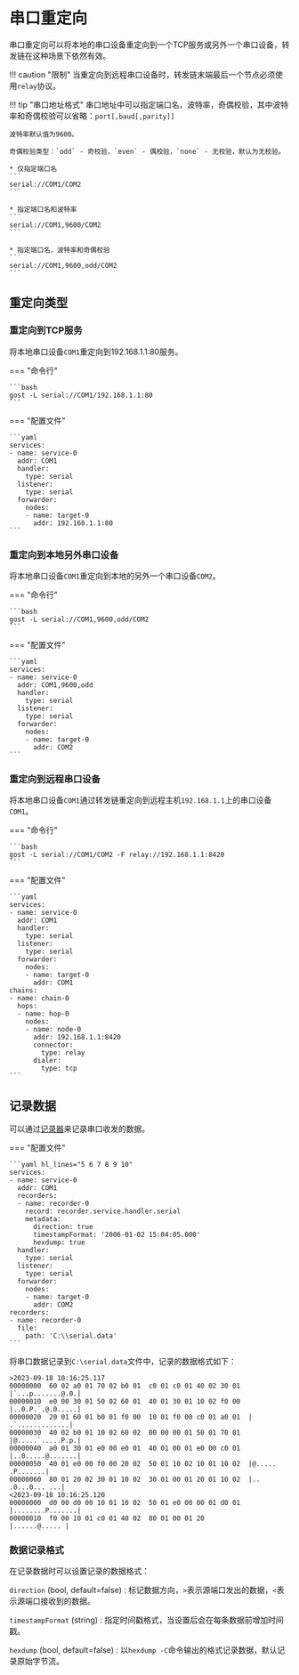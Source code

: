 # 串口重定向

串口重定向可以将本地的串口设备重定向到一个TCP服务或另外一个串口设备，转发链在这种场景下依然有效。

!!! caution "限制"
	当重定向到远程串口设备时，转发链末端最后一个节点必须使用`relay`协议。

!!! tip "串口地址格式"
    串口地址中可以指定端口名，波特率，奇偶校验，其中波特率和奇偶校验可以省略：`port[,baud[,parity]]`

	波特率默认值为9600。

	奇偶校验类型：`odd` - 奇校验，`even` - 偶校验，`none` - 无校验，默认为无校验。

	* 仅指定端口名
	```
	serial://COM1/COM2
	```

	* 指定端口名和波特率
	```
	serial://COM1,9600/COM2
	```

	* 指定端口名，波特率和奇偶校验
	```
	serial://COM1,9600,odd/COM2
	```

## 重定向类型

### 重定向到TCP服务

将本地串口设备`COM1`重定向到192.168.1.1:80服务。

=== "命令行"

	```bash
	gost -L serial://COM1/192.168.1.1:80
	```

=== "配置文件"

    ```yaml
	services:
	- name: service-0
	  addr: COM1
	  handler:
		type: serial
	  listener:
		type: serial
	  forwarder:
	    nodes:
		- name: target-0
		  addr: 192.168.1.1:80
	```

### 重定向到本地另外串口设备

将本地串口设备`COM1`重定向到本地的另外一个串口设备`COM2`。

=== "命令行"

	```bash
	gost -L serial://COM1,9600,odd/COM2
	```

=== "配置文件"

    ```yaml
	services:
	- name: service-0
	  addr: COM1,9600,odd
	  handler:
		type: serial
	  listener:
		type: serial
	  forwarder:
	    nodes:
		- name: target-0
		  addr: COM2
	```

### 重定向到远程串口设备

将本地串口设备`COM1`通过转发链重定向到远程主机`192.168.1.1`上的串口设备`COM1`。

=== "命令行"

	```bash
	gost -L serial://COM1/COM2 -F relay://192.168.1.1:8420
	```

=== "配置文件"

    ```yaml
	services:
	- name: service-0
	  addr: COM1
	  handler:
		type: serial
	  listener:
		type: serial
	  forwarder:
	    nodes:
		- name: target-0
		  addr: COM1
	chains:
	- name: chain-0
	  hops:
	  - name: hop-0
		nodes:
		- name: node-0
		  addr: 192.168.1.1:8420
		  connector:
			type: relay
		  dialer:
			type: tcp
	```

## 记录数据

可以通过[记录器](/concepts/recorder/)来记录串口收发的数据。

=== "配置文件"

    ```yaml hl_lines="5 6 7 8 9 10"
	services:
	- name: service-0
	  addr: COM1
	  recorders:
	  - name: recorder-0
	    record: recorder.service.handler.serial
		metadata:
		  direction: true
		  timestampFormat: '2006-01-02 15:04:05.000'
		  hexdump: true
	  handler:
		type: serial
	  listener:
		type: serial
	  forwarder:
	    nodes:
		- name: target-0
		  addr: COM2
	recorders:
	- name: recorder-0
	  file:
	    path: 'C:\\serial.data'
	```

将串口数据记录到`C:\serial.data`文件中，记录的数据格式如下：

```text
>2023-09-18 10:16:25.117
00000000  60 02 a0 01 70 02 b0 01  c0 01 c0 01 40 02 30 01  |`...p.......@.0.|
00000010  e0 00 30 01 50 02 60 01  40 01 30 01 10 02 f0 00  |..0.P.`.@.0.....|
00000020  20 01 60 01 b0 01 f0 00  10 01 f0 00 c0 01 a0 01  | .`.............|
00000030  40 02 b0 01 10 02 60 02  00 00 00 01 50 01 70 01  |@.....`.....P.p.|
00000040  a0 01 30 01 e0 00 e0 01  40 01 00 01 e0 00 c0 01  |..0.....@.......|
00000050  40 01 e0 00 f0 00 20 02  50 01 10 02 10 01 10 02  |@..... .P.......|
00000060  80 01 20 02 30 01 10 02  30 01 00 01 20 01 10 02  |.. .0...0... ...|
<2023-09-18 10:16:25.120
00000000  d0 00 d0 00 10 01 10 02  50 01 e0 00 00 01 d0 01  |........P.......|
00000010  f0 00 10 01 c0 01 40 02  80 01 00 01 20           |......@..... |
```

### 数据记录格式

在记录数据时可以设置记录的数据格式：

`direction` (bool, default=false)
:    标记数据方向，`>`表示源端口发出的数据，`<`表示源端口接收到的数据。

`timestampFormat` (string)
:    指定时间戳格式，当设置后会在每条数据前增加时间戳。

`hexdump` (bool, default=false)
:    以`hexdump -C`命令输出的格式记录数据，默认记录原始字节流。